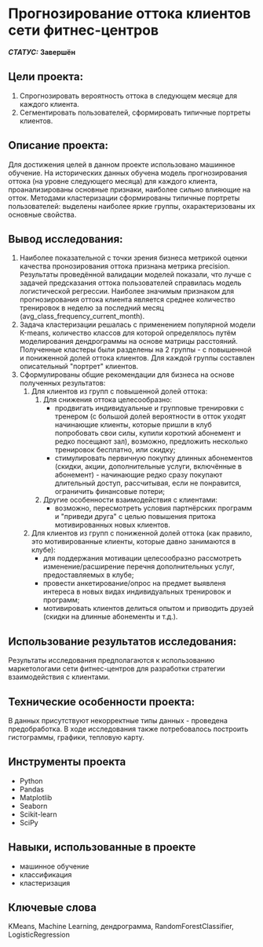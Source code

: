 # Прогнозирование оттока клиентов сети фитнес-центров


***СТАТУС:*** **Завершён**


## Цели проекта:

1. Спрогнозировать вероятность оттока в следующем месяце для каждого клиента.
2. Сегментировать пользователей, сформировать типичные портреты клиентов.


## Описание проекта:

Для достижения целей в данном проекте использовано машинное обучение. На исторических данных обучена модель прогнозирования оттока (на уровне следующего месяца) для каждого клиента, проанализированы основные признаки, наиболее сильно влияющие на отток. Методами кластеризации сформированы типичные портреты пользователей: выделены наиболее яркие группы, охарактеризованы их основные свойства.


## Вывод исследования:

1. Наиболее показательной с точки зрения бизнеса метрикой оценки качества пронозирования оттока признана метрика precision. Результаты проведённой валидации моделей показали, что лучше с задачей предсказания оттока пользователей справилась модель логистической регрессии. Наиболее значимым признаком для прогнозирования оттока клиента является среднее количество тренировок в неделю за последний месяц (avg_class_frequency_current_month).
2. Задача кластеризации решалась с применением популярной модели К-means, количество классов для которой определялось путём моделирования дендрограммы на основе матрицы расстояний. Полученные кластеры были разделены на 2 группы - с повышенной и пониженной долей оттока клиентов. Для каждой группы составлен описательный "портрет" клиентов.
3. Сформулированы общие рекомендации для бизнеса на основе полученных результатов:
    1. Для клиентов из групп с повышенной долей оттока:
        1. Для снижения оттока целесообразно:
            - продвигать индивидуальные и групповые тренировки с тренером (с большой долей вероятности в отток уходят начинающие клиенты, которые пришли в клуб попробовать свои силы, купили короткий абонемент и редко посещают зал), возможно, предложить несколько тренировок бесплатно, или скидку;
            - стимулировать первичную покупку длинных абонементов (скидки, акции, дополнительные услуги, включённые в абонемент) - начинающие редко сразу покупают длительный доступ, рассчитывая, если не понравится, ограничить финансовые потери;
        2. Другие особенности взаимодействия с клиентами:
            - возможно, пересмотреть условия партнёрских программ и "приведи друга" с целью повышения притока мотивированных новых клиентов.
    2. Для клиентов из групп с пониженной долей оттока (как правило, это мотивированные клиенты, которые давно занимаются в клубе):
        - для поддержания мотивации целесообразно рассмотреть изменение/расширение перечня дополнительных услуг, предоставляемых в клубе;
        - провести анкетирование/опрос на предмет выявленя интереса в новых видах индивидуальных тренировок и программ;
        - мотивировать клиентов делиться опытом и приводить друзей (скидки на длинные абонементы и т.д.).


## Использование результатов исследования:

Результаты исследования предполагаются к использованию маркетологами сети фитнес-центров для разработки стратегии взаимодействия с клиентами.


## Технические особенности проекта:

В данных присутствуют некорректные типы данных - проведена предобработка.
В ходе исследования также потребовалось построить гистограммы, графики, тепловую карту.


## Инструменты проекта

- Python
- Pandas
- Matplotlib
- Seaborn
- Scikit-learn
- SciPy


## Навыки, использованные в проекте

- машинное обучение
- классификация 
- кластеризация


## Ключевые слова

KMeans, Machine Learning, дендрограмма, RandomForestClassifier,
LogisticRegression